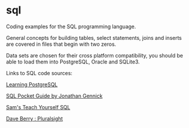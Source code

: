 # sql
Coding examples for the SQL programming language.

General concepts for building tables, select statements, joins and inserts are covered in files that begin with two zeros.

Data sets are chosen for their cross platform compatibility, you should be able to load them into PostgreSQL, Oracle and SQLite3.

Links to SQL code sources:

[Learning PostgreSQL](https://www.packtpub.com/big-data-and-business-intelligence/learning-postgresql)

[SQL Pocket Guide by Jonathan Gennick](http://shop.oreilly.com/product/9780596005122.do)

[Sam's Teach Yourself SQL](https://www.oreilly.com/library/view/sams-teach-yourself/9780132603911/)
 
[Dave Berry : Pluralsight](https://www.pluralsight.com/authors/david-berry)


